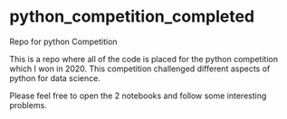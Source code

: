 # python_competition_completed
Repo for python Competition

This is a repo where all of the code is placed for the python competition which I won in 2020. This competition challenged different aspects of python for data science. 

Please feel free to open the 2 notebooks and follow some interesting problems.

